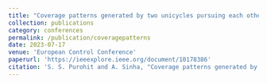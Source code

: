 ```yaml
---
title: "Coverage patterns generated by two unicycles pursuing each other"
collection: publications
category: conferences
permalink: /publication/coveragepatterns
date: 2023-07-17
venue: 'European Control Conference'
paperurl: 'https://ieeexplore.ieee.org/document/10178386'
citation: 'S. S. Purohit and A. Sinha, "Coverage patterns generated by two unicycles pursuing each other," 2023 European Control Conference (ECC), Bucharest, Romania, 2023, pp. 1-6, doi: 10.23919/ECC57647.2023.10178386.'
---
```

